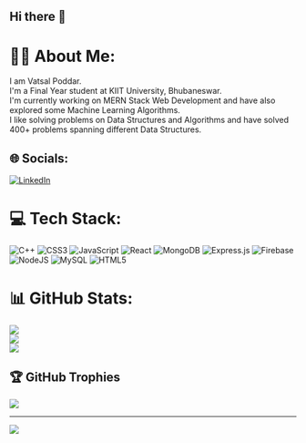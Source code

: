 ## Hi there 👋

<!--
**Vatsal-poddar11/Vatsal-poddar11** is a ✨ _special_ ✨ repository because its `README.md` (this file) appears on your GitHub profile.

Here are some ideas to get you started:

- 🔭 I’m currently working on ...
- 🌱 I’m currently learning ...
- 👯 I’m looking to collaborate on ...
- 🤔 I’m looking for help with ...
- 💬 Ask me about ...
- 📫 How to reach me: ...
- 😄 Pronouns: ...
- ⚡ Fun fact: ...
-->

# 👨‍🎓 About Me:
I am Vatsal Poddar.<br>I'm a Final Year student at KIIT University, Bhubaneswar.<br>I'm currently working on MERN Stack Web Development and have also explored some Machine Learning Algorithms.<br>I like solving problems on Data Structures and Algorithms and have solved 400+ problems spanning different Data Structures.


## 🌐 Socials:
[![LinkedIn](https://img.shields.io/badge/LinkedIn-%230077B5.svg?logo=linkedin&logoColor=white)](https://linkedin.com/in/vatsal-poddar-493813211) 

# 💻 Tech Stack:
![C++](https://img.shields.io/badge/c++-%2300599C.svg?style=for-the-badge&logo=c%2B%2B&logoColor=white) ![CSS3](https://img.shields.io/badge/css3-%231572B6.svg?style=for-the-badge&logo=css3&logoColor=white) ![JavaScript](https://img.shields.io/badge/javascript-%23323330.svg?style=for-the-badge&logo=javascript&logoColor=%23F7DF1E) ![React](https://img.shields.io/badge/react-%2320232a.svg?style=for-the-badge&logo=react&logoColor=%2361DAFB) ![MongoDB](https://img.shields.io/badge/MongoDB-%234ea94b.svg?style=for-the-badge&logo=mongodb&logoColor=white) ![Express.js](https://img.shields.io/badge/express.js-%23404d59.svg?style=for-the-badge&logo=express&logoColor=%2361DAFB) ![Firebase](https://img.shields.io/badge/firebase-%23039BE5.svg?style=for-the-badge&logo=firebase) ![NodeJS](https://img.shields.io/badge/node.js-6DA55F?style=for-the-badge&logo=node.js&logoColor=white) ![MySQL](https://img.shields.io/badge/mysql-4479A1.svg?style=for-the-badge&logo=mysql&logoColor=white) ![HTML5](https://img.shields.io/badge/html5-%23E34F26.svg?style=for-the-badge&logo=html5&logoColor=white)
# 📊 GitHub Stats:
![](https://github-readme-stats.vercel.app/api?username=Vatsal-poddar11&theme=monokai&hide_border=false&include_all_commits=false&count_private=true)<br/>
![](https://github-readme-streak-stats.herokuapp.com/?user=Vatsal-poddar11&theme=monokai&hide_border=false)<br/>
![](https://github-readme-stats.vercel.app/api/top-langs/?username=Vatsal-poddar11&theme=monokai&hide_border=false&include_all_commits=false&count_private=true&layout=compact)

## 🏆 GitHub Trophies
![](https://github-profile-trophy.vercel.app/?username=Vatsal-poddar11&theme=gruvbox&no-frame=false&no-bg=false&margin-w=4)

---
[![](https://visitcount.itsvg.in/api?id=Vatsal-poddar11&icon=2&color=6)](https://visitcount.itsvg.in)

<!-- Proudly created with GPRM ( https://gprm.itsvg.in ) -->
